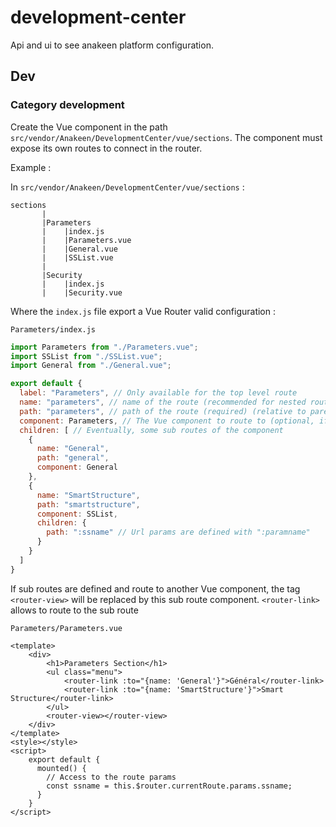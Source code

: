 # development-center

Api and ui to see anakeen platform configuration.

## Dev

### Category development

Create the Vue component in the path `src/vendor/Anakeen/DevelopmentCenter/vue/sections`.
The component must expose its own routes to connect in the router.

Example : 

In `src/vendor/Anakeen/DevelopmentCenter/vue/sections` :

```text
sections
       |
       |Parameters
       |    |index.js
       |    |Parameters.vue
       |    |General.vue
       |    |SSList.vue
       |        
       |Security
       |    |index.js
       |    |Security.vue      
```

Where the `index.js` file export a Vue Router valid configuration :

`Parameters/index.js`
```javascript
import Parameters from "./Parameters.vue";
import SSList from "./SSList.vue";
import General from "./General.vue";

export default {
  label: "Parameters", // Only available for the top level route
  name: "parameters", // name of the route (recommended for nested routing)
  path: "parameters", // path of the route (required) (relative to parent),
  component: Parameters, // The Vue component to route to (optional, if not present the component display is the parent route component)
  children: [ // Eventually, some sub routes of the component
    {
      name: "General",
      path: "general",
      component: General
    },
    {
      name: "SmartStructure",
      path: "smartstructure",
      component: SSList,
      children: {
        path: ":ssname" // Url params are defined with ":paramname"
      }
    }
  ]
}
```

If sub routes are defined and route to another Vue component, the tag `<router-view>` will be replaced by this sub route component.
`<router-link>` allows to route to the sub route  

`Parameters/Parameters.vue`
```vue
<template>
    <div>
        <h1>Parameters Section</h1>
        <ul class="menu">
            <router-link :to="{name: 'General'}">Général</router-link>
            <router-link :to="{name: 'SmartStructure'}">Smart Structure</router-link>
        </ul>    
        <router-view></router-view>
    </div>
</template>
<style></style>
<script>
    export default {
      mounted() {
        // Access to the route params
        const ssname = this.$router.currentRoute.params.ssname;
      }
    }
</script>
```